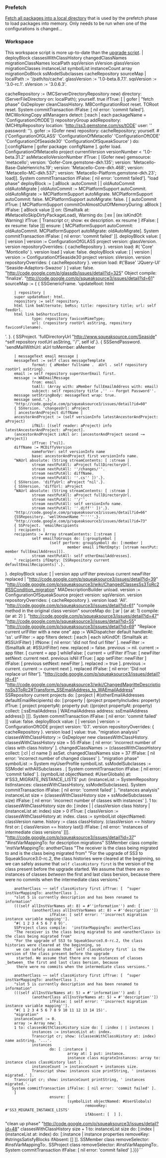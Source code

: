 ### Prefetch ###
[Fetch all packages into a local directory](UpgradePrefetchWorkspaceSs3ToRc2.md) that is used by the prefetch phase to load packages into memory. Only needs to be run when one of the configurations is changed...

### Workspace ###
This workspace script is more up-to-date than the [upgrade script](UpgradeSs3ToRc2.md).
|  deployBlock classesWithClassHistory changedClassNames migrationClassNames  localPath sqsVersion  sVersion glassVersion
 migrationClasses instanceList symbolList instanceCount array migrationDoBlock ssModelSubclasses cacheRepository sourceMap |
 localPath := '/path/to/cache'.
 glassVersion := '1.0-beta.8.7.1'.
 sqsVersion := '3.0-rc.1'.
  sVersion := '3.0.6.3'.

cacheRepository := (MCServerDirectoryRepository new) 
        directory: (ServerFileDirectory on: localPath);
        yourself.
true ifTrue: [ | gofer |
        "fetch phase"
        GsDeployer cleanClassHistory.
        MBConfigurationRoot reset.
        TORoot reset.
        System commitTransaction ifFalse: [ nil error: 'commit failed'].
        (MCWorkingCopy allManagers detect: [:each | each packageName = 'ConfigurationOftODE'])
        repositoryGroup addRepository: (MCHttpRepository 
                location: 'http://ss3.gemstone.com/ss/tODE'
                user: ''
                password: '').
        gofer := (Gofer new)
                repository: cacheRepository;
                yourself.
        #('ConfigurationOfGLASS' 'ConfigurationOfMetacello' 'ConfigurationOftODE' 'ConfigurationOfSeaside30' 'ConfigurationOfSqueakSource' ) do: [:configName | gofer package: configName ].
        gofer load.
        ConfigurationOfMetacello project currentVersion versionNumber < '1.0-beta.31.2' asMetacelloVersionNumber ifTrue: [
        (Gofer new)
            gemsource: 'metacello';
            version: 'Gofer-Core.gemstone-dkh.135';
            version: 'Metacello-Base-DaleHenrichs.19';
            version: 'Metacello-Core-dkh.468';
            version: 'Metacello-MC-dkh.537';
            version: 'Metacello-Platform.gemstone-dkh.23';
            load]].
System commitTransaction ifFalse: [ nil error: 'commit failed'].
"load phase"
deployBlock := [:aBlock :autoCommit |       | oldAutoCommit oldAutoMigrate |
        oldAutoCommit := MCPlatformSupport autoCommit.
        oldAutoMigrate := MCPlatformSupport autoMigrate.
        MCPlatformSupport autoCommit: false.
        MCPlatformSupport autoMigrate: false.
        [
        [ autoCommit
                ifTrue: [ MCPlatformSupport commitOnAlmostOutOfMemoryDuring: aBlock ]
                ifFalse: [  aBlock value ]]
                on: (Smalltalk at: #MetacelloSkipDirtyPackageLoad), Warning
                do: [:ex | 
                        (ex isKindOf: Warning)
                                ifTrue: [ 
                                        Transcript cr; show: ex description.
                                        ex resume ]
                                ifFalse: [ ex resume: false ]]]
                ensure: [
                        MCPlatformSupport autoCommit: oldAutoCommit.
                        MCPlatformSupport autoMigrate: oldAutoMigrate].
        System commitTransaction ifFalse: [ nil error: 'commit failed' ]].
deployBlock 
        value: [ | version |
                version := ConfigurationOfGLASS project version: glassVersion.
                version repositoryOverrides:  { cacheRepository }.
                version load: #( 'Core' 'Monticello' ).
                version load ]
        value: false.
deployBlock 
        value: [ | version |
                version := ConfigurationOfSeaside30 project version: sVersion.
                version repositoryOverrides:  { cacheRepository }.
                version load: #('Base' 'JQuery-UI' 'Seaside-Adaptors-Swazoo' ) ]
        value: false.
"http://code.google.com/p/glassdb/issues/detail?id=325"
Object compile:  'finalize'. 
"http://code.google.com/p/squeaksource3/issues/detail?id=61"
sourceMap := {
        { SSGenericFrame. 'updateRoot: html

        | repository |
        super updateRoot: html.
        repository := self repository.
        html link beAlternate; beRss; title: repository title; url: self feedUrl.
        html link beShortcutIcon; 
                type: repository faviconMimeType;
                url: (repository rootUrl asString, repository faviconFilename).
'. 
}.
        { SSProject. 'fullDirectoryUrl
        "http://www.squeaksource.com/Seaside"
        ^self repository rootUrl asString, ''/'', self id'.}.
        { SSSendPassword. 'sendMailWithUrl: aUrl toMember: aMember

        | messageText email message |
        messageText := self class messageTemplate 
                format: { aMember fullname .  aUrl . self repository rootUrl asString}.
        email := self repository superUserEmail first.
        message := WAEmailMessage
                from: email
                toAll: (Array with: aMember fullEmailAddress with: email)
                subject: self repository title ,'' -- Forgot Password''.
        message setStringBody: messageText wrap: true.
        message send.'.}.
        "http://code.google.com/p/squeaksource3/issues/detail?id=60"
        { SSVersion. 'changesUrl: aProject
        | ancestorAndProject diffName |
        ancestorAndProject := (self versionInfo latestAncestorAndProject: aProject)
                ifNil: [(self reader: aProject) info latestAncestorAndProject: aProject].
        (ancestorAndProject isNil or: [ancestorAndProject second ~= aProject])
                ifTrue: [^nil].
        diffName := MCDiffyVersion
                nameForVer: self versionInfo name
                base: ancestorAndProject first versionInfo name.
        ^WAUrl absolute: (String streamContents: [ :stream |
                stream nextPutAll: aProject fullDirectoryUrl.
                stream nextPutAll: ''/changes/''.
                stream nextPutAll: diffName.
                stream nextPutAll: ''.cs'' ])'.}.
        { SSVersion. 'diffyUrl: aProject ^nil'.}.
        { SSVersion. 'diffUrl: aProject
        ^WAUrl absolute: (String streamContents: [ :stream |
                stream nextPutAll: aProject fullDirectoryUrl.
                stream nextPutAll: ''/''.
                stream nextPutAll: self versionInfo name.
                stream nextPutAll: ''.diff'' ])'.}.
        "http://code.google.com/p/squeaksource3/issues/detail?id=66"
        {SSRepository. 'wellKnownName ^'''''.}.
        "http://code.google.com/p/squeaksource3/issues/detail?id=73"
        { SSProject. 'emailRecipients
        | recipients |
        recipients := Array streamContents: [:stream |
                self emailToGroups do: [:groupSymbol |
                        (self perform: groupSymbol) do: [:member |
                                member email ifNotEmpty: [stream nextPut: member fullEmailAddress]]].
                stream nextPutAll: self otherEmailAddresses].
        ^ recipients ifEmpty: [SSRepository current defaultEmailRecipients]'.}.
}.
deployBlock 
        value: [ | version app urlFilter previous current newFilter replaced |
                "http://code.google.com/p/squeaksource3/issues/detail?id=39"
                "http://code.google.com/p/squeaksource3/wiki/ChangedClassesSs3ToRc2#SSCondition_migration"
                MADescriptionBuilder unload.
               version := ConfigurationOfSqueakSource project version: sqsVersion.
                version repositoryOverrides:  { cacheRepository }.
                version load: 'All'.
                "http://code.google.com/p/squeaksource3/issues/detail?id=61"
                "compile method in the original class version"
                sourceMap do: [:ar | (ar at: 1) compile: (ar at: 2) ]. 
                "http://code.google.com/p/squeaksource3/issues/detail?id=47"
                "http://code.google.com/p/squeaksource3/issues/detail?id=55"
                "http://code.google.com/p/squeaksource3/issues/detail?id=69"
                "Replace current urlFilter with a new one"
                app := WADispatcher default handlerAt: 'ss'.
                urlFilter := app filters detect: [:each | each isKindOf: (Smalltalk at: #SSUrlFilter) ] ifNone: [ nil error: 'did not find url filter' ].
                newFilter := (Smalltalk at: #SSUrlFilter) new.
                replaced := false.
                previous := nil.
                current := app filter.
                [ current = app ] whileFalse: [
                        current = urlFilter ifTrue: [
                                newFilter setNext: current next.
                                previous isNil
                                     ifTrue: [ app setFilter: newFilter ]
                                     ifFalse: [ previous setNext: newFilter ].
                                replaced := true ].
                        previous := current.
                        current := current next ].
                replaced ifFalse: [ nil error: 'Did not replace url filter']. 
                "http://code.google.com/p/squeaksource3/issues/detail?id=41"
                "http://code.google.com/p/squeaksource3/wiki/ChangedMagritteDescriptionsSs3ToRc2#Transform_SSEmailAddress_to_WAEmailAddress"
                SSRepository current projects do: [:project | 
                      #(otherEmailAddresses defaultEmailRecipients) do: [:property |
                  (project propertyIncludes: property)
                        ifTrue: [ 
                                project 
                                        propertyAt: property
                                        put: ((project propertyAt: property) 
                                                collect: [:ssEmailAddress | 
                                                        WAEmailAddress address: ssEmailAddress address]) ]]].
               System commitTransaction ifFalse: [ nil error: 'commit failed' ]]
        value: false.
deployBlock 
        value: [ | version |
                version := ConfigurationOftODE project version: '0.1'.
                version repositoryOverrides:  { cacheRepository }.
                version load ]
        value: true.
"migration analysis"
classesWithClassHistory := GsDeployer new classesWithClassHistory.
classesWithClassHistory size = 55 ifFalse: [ nil error: 'incorrect number of class with class history' ].
changedClassNames := (classesWithClassHistory collect: [:cl | cl name ]) asSet.
changedClassNames size = 37 ifFalse: [ nil error: 'incorrect number of changed classes' ].
"migration  phase"
symbolList := System myUserProfile symbolList.
ssModelSubclasses := SSModel withAllSubclasses .
[
        System commitTransaction ifFalse: [ nil error: 'commit failed' ].
        (symbolList objectNamed: #UserGlobals) 
                at: #'SS3_MIGRATE_INSTANCE_LISTS' 
                put: (instanceList := SystemRepository listInstances: classesWithClassHistory, ssModelSubclasses).
        System commitTransaction ifFalse: [ nil error: 'commit failed' ].
        "instances analysis"
        instanceList size = (classesWithClassHistory size + ssModelSubclasses size)
                ifFalse: [ nil error: 'incorrect number of classes with instances' ].
        1 to: classesWithClassHistory size do: [:index | | classVersion class history |
                (instanceList at: index) size > 0
                        ifTrue: [ 
                                classVersion := classesWithClassHistory at: index.
                                class := symbolList objectNamed: classVersion name. 
                                history := class classHistory.
                                (classVersion == history first or: [ classVersion == history last]) 
                                        ifFalse: [ nil error: 'instances of intermediate class versions' ]]].
        "http://code.google.com/p/squeaksource3/issues/detail?id=37"
       "#instVarMappingTo: for description migrations"
        SSMember class compile:  'instVarMappingTo: anotherClass 
        "The receiver is the class being migrated to and <anotherClass> is the class being migrated from"
        "For the upgrade of SS3 to SqueakSource3.0-rc.2, the class histories were cleared at the beginning, so 
         we can safely assume that `self classHistory first` is the version of the class present before the upgrade
         started. We assume that there are no instances of classes _between_ the first and last class bersion, because
         there were no commits when the intermediate class versions."

        anotherClass ~~ self classHistory first ifTrue: [  ^super instVarMappingTo: anotherClass ].
        "slot 5 is currently description and has been renamed to information"
        (((self allInstVarNames at: 8) = #''information'') and: [
                (anotherClass allInstVarNames at: 8) = #''description''])
                        ifFalse: [ self error: ''incorrect migration instance variable mapping''].
        ^#( 1 2 3 4 5 6 7 8 9)'.
        SSProject class compile:  'instVarMappingTo: anotherClass 
        "The receiver is the class being migrated to and <anotherClass> is the class being migrated from"
        "For the upgrade of SS3 to SqueakSource3.0-rc.2, the class histories were cleared at the beginning, so 
         we can safely assume that `self classHistory first` is the version of the class present before the upgrade
         started. We assume that there are no instances of classes _between_ the first and last class bersion, because
         there were no commits when the intermediate class versions."
        
        anotherClass ~~ self classHistory first ifTrue: [  ^super instVarMappingTo: anotherClass ].
        "slot 5 is currently description and has been renamed to information"
        (((self allInstVarNames at: 5) = #''information'') and: [
                (anotherClass allInstVarNames at: 5) = #''description''])
                        ifFalse: [ self error: ''incorrect migration instance variable mapping''].
        ^#( 1 2 3 4 5 6 7 8 9 10 11 12 13 14 15)'.
        "migration"
        instanceCount := 0.
        array := Array new: 1.
        1 to: classesWithClassHistory size do: [ :index | | instances | 
                instances := instanceList at: index.
                Transcript cr; show: (classesWithClassHistory at: index) name asString, '...'.
                instances
                        do: [ :instance | 
                                array at: 1 put: instance.
                                instance class migrateInstances: array to: instance class classHistory last ].
                instanceCount := instanceCount + instances size.
                Transcript show: instances size printString, ' instances migrated.' ].
        Transcript cr; show: instanceCount printString, ' instances migrated.'.
       System commitTransaction ifFalse: [ nil error: 'commit failed' ].
        ]
                        ensure: [ 
                                (symbolList objectNamed: #UserGlobals) 
                                        removeKey: #'SS3_MIGRATE_INSTANCE_LISTS' 
                                        ifAbsent: [  ] ].
"clean up phase"
"http://code.google.com/p/squeaksource3/issues/detail?id=48"
classesWithClassHistory size + 1 to: instanceList size do: [:index |
        (instanceList at: index) do: [:instance |
                instance properties removeKey: #stringsSatisfyBlocks ifAbsent: [] ]].
SSMember class removeSelector: #instVarMappingTo:.
SSProject class removeSelector: #instVarMappingTo:.
System commitTransaction ifFalse: [ nil error: 'commit failed' ].}}}```